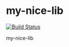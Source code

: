 # my-nice-lib

[![Build Status](https://travis-ci.com/kingback/my-nice-lib.svg?branch=main)](https://travis-ci.com/kingback/my-nice-lib)

my-nice-lib
